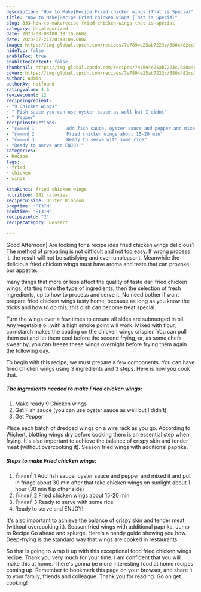 ```yaml
---
description: "How to Make|Recipe Fried chicken wings {That is Special"
title: "How to Make|Recipe Fried chicken wings {That is Special"
slug: 333-how-to-makerecipe-fried-chicken-wings-that-is-special
category: Uncategorized
date: 2023-08-08T00:18:16.868Z
date: 2023-07-21T20:49:04.000Z
image: https://img-global.cpcdn.com/recipes/7e7894e25ab7223c/680x482cq70/รป-หลก-ของ-สตร-fried-chicken-wings.jpg
hideToc: false
enableToc: true
enableTocContent: false
thumbnail: https://img-global.cpcdn.com/recipes/7e7894e25ab7223c/680x482cq70/รป-หลก-ของ-สตร-fried-chicken-wings.jpg
cover: https://img-global.cpcdn.com/recipes/7e7894e25ab7223c/680x482cq70/รป-หลก-ของ-สตร-fried-chicken-wings.jpg
author: Admin
authorAv: notfound
ratingvalue: 4.6
reviewcount: 12
recipeingredient:
- "9 Chicken wings"
- " Fish sauce you can use oyster sauce as well but I didnt"
- " Pepper"
recipeinstructions:
- "ขั้นตอนที่ 1            Add fish sauce, oyster sauce and pepper and mixed it and put in fridge about 30 min after that take chicken wings on sunlight about 1 hour (30 min flip other side)"
- "ขั้นตอนที่ 2            Fried chicken wings about 15-20 min"
- "ขั้นตอนที่ 3            Ready to serve with some rice"
- "Ready to serve and ENJOY!"
categories:
- Recipe
tags:
- fried
- chicken
- wings

katakunci: fried chicken wings 
nutrition: 241 calories
recipecuisine: United Kingdom
preptime: "PT37M"
cooktime: "PT31M"
recipeyield: "2"
recipecategory: Dessert

---
```



Good Afternoon| Are looking for a recipe idea fried chicken wings delicious? The method of preparing is not difficult and not too easy. If wrong process it, the result will not be satisfying and even unpleasant. Meanwhile the delicious fried chicken wings must have aroma and taste that can provoke our appetite.






many things that more or less affect the quality of taste dari fried chicken wings, starting from the type of ingredients, then the selection of fresh ingredients, up to how to process and serve it. No need bother if want prepare fried chicken wings tasty home, because as long as you know the tricks and how to do this, this dish can become treat special.


Turn the wings over a few times to ensure all sides are submerged in oil. Any vegetable oil with a high smoke point will work. Mixed with flour, cornstarch makes the coating on the chicken wings crispier. You can pull them out and let them cool before the second frying, or, as some chefs swear by, you can freeze these wings overnight before frying them again the following day.


To begin with this recipe, we must prepare a few components. You can have fried chicken wings using 3 ingredients and 3 steps. Here is how you cook that.

<!--inarticleads1-->

##### The ingredients needed to make Fried chicken wings:

1. Make ready 9 Chicken wings
1. Get  Fish sauce (you can use oyster sauce as well but I didn’t)
1. Get  Pepper


Place each batch of dredged wings on a wire rack as you go. According to Wichert, blotting wings dry before cooking them is an essential step when frying. It&#39;s also important to achieve the balance of crispy skin and tender meat (without overcooking it). Season fried wings with additional paprika. 

<!--inarticleads2-->

##### Steps to make Fried chicken wings:

1. ขั้นตอนที่ 1            Add fish sauce, oyster sauce and pepper and mixed it and put in fridge about 30 min after that take chicken wings on sunlight about 1 hour (30 min flip other side)
1. ขั้นตอนที่ 2            Fried chicken wings about 15-20 min
1. ขั้นตอนที่ 3            Ready to serve with some rice
1. Ready to serve and ENJOY!

It&#39;s also important to achieve the balance of crispy skin and tender meat (without overcooking it). Season fried wings with additional paprika. Jump to Recipe Go ahead and splurge. Here&#39;s a handy guide showing you how. Deep-frying is the standard way that wings are cooked in restaurants. 

So that is going to wrap it up with this exceptional food fried chicken wings recipe. Thank you very much for your time. I am confident that you will make this at home. There's gonna be more interesting food at home recipes coming up. Remember to bookmark this page on your browser, and share it to your family, friends and colleague. Thank you for reading. Go on get cooking!
